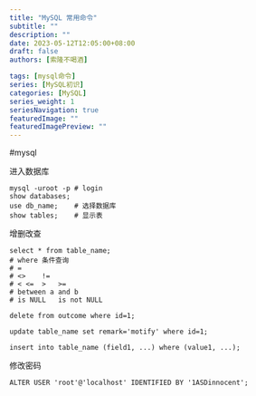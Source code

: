 ```yaml
---
title: "MySQL 常用命令"
subtitle: ""
description: ""
date: 2023-05-12T12:05:00+08:00
draft: false
authors: [索隆不喝酒]

tags: [mysql命令]
series: [MySQL初识]
categories: [MySQL]
series_weight: 1
seriesNavigation: true
featuredImage: ""
featuredImagePreview: ""
---
```

<!--more-->
#mysql

进入数据库
```mysql
mysql -uroot -p	# login
show databases;
use db_name;	# 选择数据库
show tables;	# 显示表
```

增删改查
```mysql
select * from table_name;
# where 条件查询
# =
# <>	!=
# <	<=	>	>=
# between a and b
# is NULL	is not NULL

delete from outcome where id=1;

update table_name set remark='motify' where id=1;

insert into table_name (field1, ...) where (value1, ...);
```

修改密码
```mysql
ALTER USER 'root'@'localhost' IDENTIFIED BY '1ASDinnocent';
```